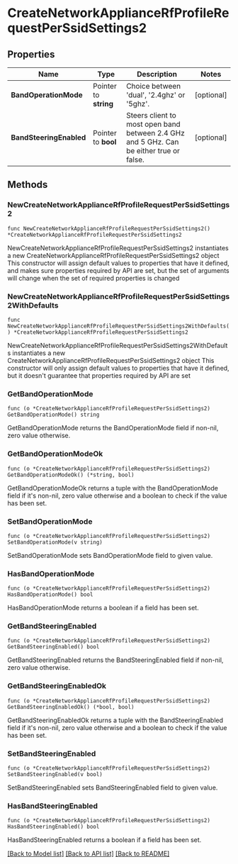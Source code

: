 # CreateNetworkApplianceRfProfileRequestPerSsidSettings2

## Properties

Name | Type | Description | Notes
------------ | ------------- | ------------- | -------------
**BandOperationMode** | Pointer to **string** | Choice between &#39;dual&#39;, &#39;2.4ghz&#39; or &#39;5ghz&#39;. | [optional] 
**BandSteeringEnabled** | Pointer to **bool** | Steers client to most open band between 2.4 GHz and 5 GHz. Can be either true or false. | [optional] 

## Methods

### NewCreateNetworkApplianceRfProfileRequestPerSsidSettings2

`func NewCreateNetworkApplianceRfProfileRequestPerSsidSettings2() *CreateNetworkApplianceRfProfileRequestPerSsidSettings2`

NewCreateNetworkApplianceRfProfileRequestPerSsidSettings2 instantiates a new CreateNetworkApplianceRfProfileRequestPerSsidSettings2 object
This constructor will assign default values to properties that have it defined,
and makes sure properties required by API are set, but the set of arguments
will change when the set of required properties is changed

### NewCreateNetworkApplianceRfProfileRequestPerSsidSettings2WithDefaults

`func NewCreateNetworkApplianceRfProfileRequestPerSsidSettings2WithDefaults() *CreateNetworkApplianceRfProfileRequestPerSsidSettings2`

NewCreateNetworkApplianceRfProfileRequestPerSsidSettings2WithDefaults instantiates a new CreateNetworkApplianceRfProfileRequestPerSsidSettings2 object
This constructor will only assign default values to properties that have it defined,
but it doesn't guarantee that properties required by API are set

### GetBandOperationMode

`func (o *CreateNetworkApplianceRfProfileRequestPerSsidSettings2) GetBandOperationMode() string`

GetBandOperationMode returns the BandOperationMode field if non-nil, zero value otherwise.

### GetBandOperationModeOk

`func (o *CreateNetworkApplianceRfProfileRequestPerSsidSettings2) GetBandOperationModeOk() (*string, bool)`

GetBandOperationModeOk returns a tuple with the BandOperationMode field if it's non-nil, zero value otherwise
and a boolean to check if the value has been set.

### SetBandOperationMode

`func (o *CreateNetworkApplianceRfProfileRequestPerSsidSettings2) SetBandOperationMode(v string)`

SetBandOperationMode sets BandOperationMode field to given value.

### HasBandOperationMode

`func (o *CreateNetworkApplianceRfProfileRequestPerSsidSettings2) HasBandOperationMode() bool`

HasBandOperationMode returns a boolean if a field has been set.

### GetBandSteeringEnabled

`func (o *CreateNetworkApplianceRfProfileRequestPerSsidSettings2) GetBandSteeringEnabled() bool`

GetBandSteeringEnabled returns the BandSteeringEnabled field if non-nil, zero value otherwise.

### GetBandSteeringEnabledOk

`func (o *CreateNetworkApplianceRfProfileRequestPerSsidSettings2) GetBandSteeringEnabledOk() (*bool, bool)`

GetBandSteeringEnabledOk returns a tuple with the BandSteeringEnabled field if it's non-nil, zero value otherwise
and a boolean to check if the value has been set.

### SetBandSteeringEnabled

`func (o *CreateNetworkApplianceRfProfileRequestPerSsidSettings2) SetBandSteeringEnabled(v bool)`

SetBandSteeringEnabled sets BandSteeringEnabled field to given value.

### HasBandSteeringEnabled

`func (o *CreateNetworkApplianceRfProfileRequestPerSsidSettings2) HasBandSteeringEnabled() bool`

HasBandSteeringEnabled returns a boolean if a field has been set.


[[Back to Model list]](../README.md#documentation-for-models) [[Back to API list]](../README.md#documentation-for-api-endpoints) [[Back to README]](../README.md)


